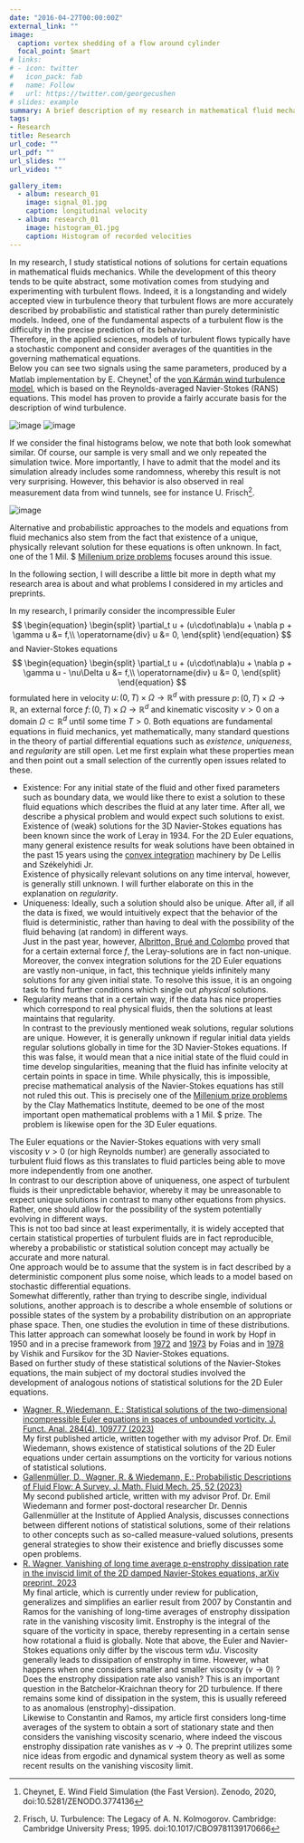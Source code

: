 ```yaml
---
date: "2016-04-27T00:00:00Z"
external_link: ""
image:
  caption: vortex shedding of a flow around cylinder
  focal_point: Smart
# links:
# - icon: twitter
#   icon_pack: fab
#   name: Follow
#   url: https://twitter.com/georgecushen
# slides: example
summary: A brief description of my research in mathematical fluid mechanics, conducted at the Institute of Applied Analysis at Ulm University during my time as a doctoral candidate.
tags:
- Research
title: Research
url_code: ""
url_pdf: ""
url_slides: ""
url_video: ""

gallery_item:
  - album: research_01
    image: signal_01.jpg
    caption: longitudinal velocity
  - album: research_01
    image: histogram_01.jpg
    caption: Histogram of recorded velocities
---
```


In my research, I study statistical notions of solutions for certain equations in mathematical fluids mechanics. While the development of this theory tends to be quite abstract, some motivation comes from studying and experimenting with turbulent flows. Indeed, it is a longstanding and widely accepted view in turbulence theory that turbulent flows are more accurately described by probabilistic and statistical rather than purely deterministic models. Indeed, one of the fundamental aspects of a turbulent flow is the difficulty in the precise prediction of its behavior.\
Therefore, in the applied sciences, models of turbulent flows typically have a stochastic component and consider averages of the quantities in the governing mathematical equations.\
Below you can see two signals using the same parameters, produced by a Matlab implementation by E. Cheynet[^1] of the [von Kármán wind turbulence model](https://en.wikipedia.org/wiki/Von_K%C3%A1rm%C3%A1n_wind_turbulence_model), which is based on the Reynolds-averaged Navier-Stokes (RANS) equations. This model has proven to provide a fairly accurate basis for the description of wind turbulence. 

![image](signal_combined_01.gif)
![image](signal_combined_02.gif)

If we consider the final histograms below, we note that both look somewhat similar. Of course, our sample is very small and we only repeated the simulation twice. More importantly, I have to admit that the model and its simulation already includes some randomness, whereby this result is not very surprising. However, this behavior is also observed in real measurement data from wind tunnels, see for instance U. Frisch[^2].

![image](histograms.png)

Alternative and probabilistic approaches to the models and equations from fluid mechanics also stem from the fact that existence of a unique, physically relevant solution for these equations is often unknown. In fact, one of the 1 Mil. $ [Millenium prize problems](https://www.claymath.org/millennium-problems/) focuses around this issue.

In the following section, I will describe a little bit more in depth what my research area is about and what problems I considered in my articles and preprints.

In my research, I primarily consider the incompressible Euler 
$$
\begin{equation}
\begin{split}
\partial_t u + (u\cdot\nabla)u + \nabla p + \gamma u &=  f,\\
\operatorname{div} u &= 0,
\end{split}
\end{equation}
$$
and Navier-Stokes equations
$$
\begin{equation}
\begin{split}
\partial_t u + (u\cdot\nabla)u + \nabla p + \gamma u - \nu\Delta u &=  f,\\
\operatorname{div} u &= 0,
\end{split}
\end{equation}
$$
formulated here in velocity $u \colon (0,T) \times \Omega \to \mathbb{R}^d$ with pressure $p\colon (0,T) \times \Omega \to \mathbb{R}$, an external force $f\colon (0,T) \times \Omega \to \mathbb{R}^d$ and kinematic viscosity $\nu > 0$ on a domain $\Omega \subset \mathbb{R}^d$ until some time $T > 0$.
Both equations are fundamental equations in fluid mechanics, yet mathematically, many standard questions in the theory of partial differential equations such as *existence*, *uniqueness*, and *regularity* are still open. Let me first explain what these properties mean and then point out a small selection of the currently open issues related to these.

* Existence: For any initial state of the fluid and other fixed parameters such as boundary data, we would like there to exist a solution to these fluid equations which describes the fluid at any later time. After all, we describe a physical problem and would expect such solutions to exist.\
Existence of (weak) solutions for the 3D Navier-Stokes equations has been known since the work of Leray in 1934. For the 2D Euler equations, many general existence results for weak solutions have been obtained in the past 15 years using the [convex integration](https://annals.math.princeton.edu/2009/170-3/p09) machinery by De Lellis and Székelyhidi Jr.\
Existence of physically relevant solutions on any time interval, however, is generally still unknown. I will further elaborate on this in the explanation on *regularity*.
* Uniqueness: Ideally, such a solution should also be unique. After all, if all the data is fixed, we would intuitively expect that the behavior of the fluid is deterministic, rather than having to deal with the possibility of the fluid behaving (at random) in different ways.\
Just in the past year, however, [Albritton, Brué and Colombo](https://projecteuclid.org/journals/annals-of-mathematics/volume-196/issue-1/Non-uniqueness-of-Leray-solutions-of-the-forced-Navier-Stokes/10.4007/annals.2022.196.1.3.full) proved that for a certain external force $f$, the Leray-solutions are in fact non-unique. Moreover, the convex integration solutions for the 2D Euler equations are vastly non-unique, in fact, this technique yields infinitely many solutions for any given initial state. To resolve this issue, it is an ongoing task to find further conditions which single out *physical* solutions.
* Regularity means that in a certain way, if the data has nice properties which correspond to real physical fluids, then the solutions at least maintains that regularity.\
In contrast to the previously mentioned weak solutions, regular solutions are unique. However, it is generally unknown if regular initial data yields regular solutions globally in time for the 3D Navier-Stokes equations. If this was false, it would mean that a nice initial state of the fluid could in time develop singularities, meaning that the fluid has infinite velocity at certain points in space in time. While physically, this is impossible, precise mathematical analysis of the Navier-Stokes equations has still not ruled this out. This is precisely one of the [Millenium prize problems](https://www.claymath.org/millennium-problems/) by the Clay Mathematics Institute, deemed to be one of the most important open mathematical problems with a 1 Mil. $ prize. The problem is likewise open for the 3D Euler equations. 

The Euler equations or the Navier-Stokes equations with very small viscosity $\nu > 0$ (or high Reynolds number) are generally associated to turbulent fluid flows as this translates to fluid particles being able to move more independently from one another.\
In contrast to our description above of uniqueness, one aspect of turbulent fluids is their unpredictable behavior, whereby it may be unreasonable to expect unique solutions in contrast to many other equations from physics. Rather, one should allow for the possibility of the system potentially evolving in different ways.\
This is not too bad since at least experimentally, it is widely accepted that certain statistical properties of turbulent fluids are in fact reproducible, whereby a probabilistic or statistical solution concept may actually be accurate and more natural.\
One approach would be to assume that the system is in fact described by a deterministic component plus some noise, which leads to a model based on stochastic differential equations.\
Somewhat differently, rather than trying to describe single, individual solutions, another approach is to describe a whole ensemble of solutions or possible states of the system by a probability distribution on an appropriate phase space. Then, one studies the evolution in time of these distributions. This latter approach can somewhat loosely be found in work by Hopf in 1950 and in a precise framework from [1972](http://www.numdam.org/item/RSMUP_1972__48__219_0.pdf) and [1973](http://www.numdam.org/item/RSMUP_1973__49__9_0.pdf) by Foias and in [1978](https://link.springer.com/article/10.1007/BF00973601) by Vishik and Fursikov for the 3D Navier-Stokes equations.\
Based on further study of these statistical solutions of the Navier-Stokes equations, the main subject of my doctoral studies involved the development of analogous notions of statistical solutions for the 2D Euler equations. 
* [Wagner, R.,Wiedemann, E.: Statistical solutions of the two-dimensional incompressible
Euler equations in spaces of unbounded vorticity. J. Funct. Anal. 284(4), 109777 (2023)](https://www.sciencedirect.com/science/article/abs/pii/S0022123622003974?via%3Dihub)\
My first published article, written together with my advisor Prof. Dr. Emil Wiedemann, shows existence of statistical solutions of the 2D Euler equations under certain assumptions on the vorticity for various notions of statistical solutions.
* [Gallenmüller, D., Wagner, R. & Wiedemann, E.: Probabilistic Descriptions of Fluid
Flow: A Survey. J. Math. Fluid Mech. 25, 52 (2023)](https://link.springer.com/article/10.1007/s00021-023-00800-z)\
My second published article, written with my advisor Prof. Dr. Emil Wiedemann and former post-doctoral researcher Dr. Dennis Gallenmüller at the Institute of Applied Analysis, discusses connections between different notions of statistical solutions, some of their relations to other concepts such as so-called measure-valued solutions, presents general strategies to show their existence and briefly discusses some open problems.
* [R. Wagner, Vanishing of long time average p-enstrophy dissipation rate in the inviscid
limit of the 2D damped Navier-Stokes equations, arXiv preprint, 2023](https://arxiv.org/abs/2306.05081)\
My final article, which is currently under review for publication, generalizes and simplifies an earlier result from 2007 by Constantin and Ramos for the vanishing of long-time averages of enstrophy dissipation rate in the vanishing viscosity limit. Enstrophy is the integral of the square of the vorticity in space, thereby representing in a certain sense how rotational a fluid is globally. Note that above, the Euler and Navier-Stokes equations only differ by the viscous term $\nu\Delta u$. Viscosity generally leads to dissipation of enstrophy in time. However, what happens when one considers smaller and smaller viscosity $(\nu \to 0)$ ? Does the enstrophy dissipation rate also vanish? This is an important question in the Batchelor-Kraichnan theory for 2D turbulence. If there remains some kind of dissipation in the system, this is usually refereed to as anomalous (enstrophy)-dissipation.\
Likewise to Constantin and Ramos, my article first considers long-time averages of the system to obtain a sort of stationary state and then considers the vanishing viscosity scenario, where indeed the viscous enstrophy dissipation rate vanishes as $\nu \to 0$. The preprint utilizes some nice ideas from ergodic and dynamical system theory as well as some recent results on the vanishing viscosity limit.




[^1]: Cheynet, E. Wind Field Simulation (the Fast Version). Zenodo, 2020, doi:10.5281/ZENODO.3774136
[^2]: Frisch, U. Turbulence: The Legacy of A. N. Kolmogorov. Cambridge: Cambridge University Press; 1995. doi:10.1017/CBO9781139170666